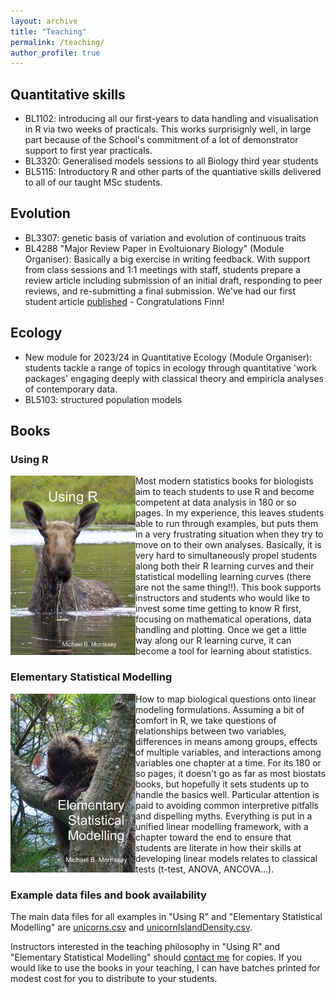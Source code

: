 ```yaml
---
layout: archive
title: "Teaching"
permalink: /teaching/
author_profile: true
---
```


## Quantitative skills

- BL1102: introducing all our first-years to data handling and visualisation in R via two weeks of practicals.  This works surprisignly well, in large part because of the School's commitment of a lot of demonstrator support to first year practicals.
- BL3320: Generalised models sessions to all Biology third year students
- BL5115: Introductory R and other parts of the quantiative skills delivered to all of our taught MSc students.


## Evolution

- BL3307: genetic basis of variation and evolution of continuous traits
- BL4288 "Major Review Paper in Evoltuionary Biology" (Module Organiser): Basically a big exercise in writing feedback.  With support from class sessions and 1:1 meetings with staff, students prepare a review article including submission of an initial draft, responding to peer reviews, and re-submitting a final submission.  We've had our first student article [published](https://onlinelibrary.wiley.com/doi/full/10.1111/jeb.14112) - Congratulations Finn!


## Ecology

- New module for 2023/24 in Quantitative Ecology (Module Organiser): students tackle a range of topics in ecology through quantitative 'work packages' engaging deeply with classical theory and empiricla analyses of contemporary data.
- BL5103: structured population models

## Books

### Using R
<img src="/images/Using_R_cover_small_file.jpg" align="left" width="200px"/>
Most modern statistics books for biologists aim to teach students to use R and become competent at data analysis in 180 or so pages.  In my experience, this leaves students able to run through examples, but puts them in a very frustrating situation when they try to move on to their own analyses.  Basically, it is very hard to simultaneously propel students along both their R learning curves and their statistical modelling learning curves (there are not the same thing!!).  This book supports instructors and students who would like to invest some time getting to know R first, focusing on mathematical operations, data handling and plotting.  Once we get a little way along our R learning curve, it can become a tool for learning about statistics.
<p></p>

### Elementary Statistical Modelling

<img src="/images/ESM_cover_small_file.jpg" align="left" width="200px"/>
How to map biological questions onto linear modeling formulations.  Assuming a bit of comfort in R, we take questions of relationships between two variables, differences in means among groups, effects of multiple variables, and interactions among variables one chapter at a time.  For its 180 or so pages, it doesn't go as far as most biostats books, but hopefully it sets students up to handle the basics well.  Particular attention is paid to avoiding common interpretive pitfalls and dispelling myths.  Everything is put in a unified linear modelling framework, with a chapter toward the end to ensure that students are literate in how their skills at developing linear models relates to classical tests (t-test, ANOVA, ANCOVA...).


### Example data files and book availability

The main data files for all examples in "Using R" and "Elementary Statistical Modelling" are [unicorns.csv](/files/unicorns.csv) and [unicornIslandDensity.csv](/files/unicornIslandDensity.csv).

Instructors interested in the teaching philosophy in "Using R" and "Elementary Statistical Modelling" should [contact me](https://mbmorrissey.github.io/contact/) for copies.  If you would like to use the books in your teaching, I can have batches printed for modest cost for you to distribute to your students.
